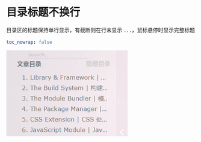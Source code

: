# 目录标题不换行

目录区的标题保持单行显示，有截断则在行末显示 `...`，鼠标悬停时显示完整标题

```yaml
toc_nowrap: false
```

![单行标题](/src/toc-nowrap.gif)